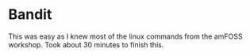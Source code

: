 # Bandit 

This was easy as I knew most of the linux commands from the amFOSS workshop. Took about 30 minutes to finish this.
